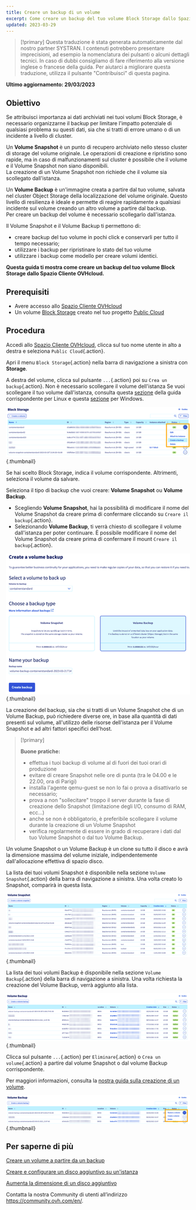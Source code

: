 ```yaml
---
title: Creare un backup di un volume
excerpt: Come creare un backup del tuo volume Block Storage dallo Spazio Cliente OVHcloud
updated: 2023-03-29
---
```


> [!primary]
> Questa traduzione è stata generata automaticamente dal nostro partner SYSTRAN. I contenuti potrebbero presentare imprecisioni, ad esempio la nomenclatura dei pulsanti o alcuni dettagli tecnici. In caso di dubbi consigliamo di fare riferimento alla versione inglese o francese della guida. Per aiutarci a migliorare questa traduzione, utilizza il pulsante "Contribuisci" di questa pagina.
>

**Ultimo aggiornamento: 29/03/2023**

## Obiettivo

Se attribuisci importanza ai dati archiviati nei tuoi volumi Block Storage, è necessario organizzarne il backup per limitare l'impatto potenziale di qualsiasi problema su questi dati, sia che si tratti di errore umano o di un incidente a livello di cluster.

Un **Volume Snapshot** è un punto di recupero archiviato nello stesso cluster di storage del volume originale. Le operazioni di creazione e ripristino sono rapide, ma in caso di malfunzionamenti sul cluster è possibile che il volume e il Volume Snapshot non siano disponibili.<br>
La creazione di un Volume Snapshot non richiede che il volume sia scollegato dall'istanza.

Un **Volume Backup** è un'immagine creata a partire dal tuo volume, salvata nel cluster Object Storage della localizzazione del volume originale.
Questo livello di resilienza è ideale e permette di reagire rapidamente a qualsiasi incidente sul volume creando un altro volume a partire dal backup.<br>
Per creare un backup del volume è necessario scollegarlo dall'istanza.

Il Volume Snapshot e il Volume Backup ti permettono di:

- creare backup del tuo volume in pochi click e conservarli per tutto il tempo necessario;
- utilizzare i backup per ripristinare lo stato del tuo volume
- utilizzare i backup come modello per creare volumi identici.

**Questa guida ti mostra come creare un backup del tuo volume Block Storage dallo Spazio Cliente OVHcloud.**

## Prerequisiti

- Avere accesso allo [Spazio Cliente OVHcloud](https://www.ovh.com/auth/?action=gotomanager&from=https://www.ovh.it/&ovhSubsidiary=it)
- Un volume [Block Storage](/pages/public_cloud/compute/create_and_configure_an_additional_disk_on_an_instance) creato nel tuo progetto [Public Cloud](https://www.ovhcloud.com/it/public-cloud/)

## Procedura

Accedi allo [Spazio Cliente OVHcloud](https://www.ovh.com/auth/?action=gotomanager&from=https://www.ovh.it/&ovhSubsidiary=it), clicca sul tuo nome utente in alto a destra e seleziona `Public Cloud`{.action}.

Apri il menu `Block Storage`{.action} nella barra di navigazione a sinistra con **Storage**.

A destra del volume, clicca sul pulsante `...`{.action} poi su `Crea un backup`{.action}. Non è necessario scollegare il volume dell'istanza Se vuoi scollegare il tuo volume dall'istanza, consulta questa [sezione](/pages/public_cloud/compute/create_and_configure_an_additional_disk_on_an_instance#con-linux) della guida corrispondente per Linux e questa [sezione](/pages/public_cloud/compute/create_and_configure_an_additional_disk_on_an_instance#con-windows) per Windows.

![Volume Backup - creazione](images/volumebackup01.png){.thumbnail}

Se hai scelto Block Storage, indica il volume corrispondente. Altrimenti, seleziona il volume da salvare.

Seleziona il tipo di backup che vuoi creare: **Volume Snapshot** ou **Volume Backup**.

- Scegliendo **Volume Snapshot**, hai la possibilità di modificare il nome del Volume Snapshot da creare prima di confermare cliccando su `Creare il backup`{.action}.
- Selezionando **Volume Backup**, ti verrà chiesto di scollegare il volume dall'istanza per poter continuare. È possibile modificare il nome del Volume Snapshot da creare prima di confermare il mount `Creare il backup`{.action}.

![Volume Backup o Snapshot - creazione](images/volumebackup02.png){.thumbnail}

La creazione del backup, sia che si tratti di un Volume Snapshot che di un Volume Backup, può richiedere diverse ore, in base alla quantità di dati presenti sul volume, all'utilizzo delle risorse dell'istanza per il Volume Snapshot e ad altri fattori specifici dell'host.

> [!primary]
>
> **Buone pratiche:**
>
> - effettua i tuoi backup di volume al di fuori dei tuoi orari di produzione
> - evitare di creare Snapshot nelle ore di punta (tra le 04.00 e le 22.00, ora di Parigi)
> - installa l'agente qemu-guest se non lo fai o prova a disattivarlo se necessario;
> - prova a non "sollecitare" troppo il server durante la fase di creazione dello Snapshot (limitazione degli I/O, consumo di RAM, ecc...)
> - anche se non è obbligatorio, è preferibile scollegare il volume durante la creazione di un Volume Snapshot
> - verifica regolarmente di essere in grado di recuperare i dati dal tuo Volume Snapshot o dal tuo Volume Backup.
>

Un volume Snapshot o un Volume Backup è un clone su tutto il disco e avrà la dimensione massima del volume iniziale, indipendentemente dall'allocazione effettiva di spazio disco.

La lista dei tuoi volumi Snapshot è disponibile nella sezione `Volume Snapshot`{.action} della barra di navigazione a sinistra.
Una volta creato lo Snapshot, comparirà in questa lista.

![Volume Snapshot - liste](images/volumebackup03.png){.thumbnail}

La lista dei tuoi volumi Backup è disponibile nella sezione `Volume Backup`{.action} della barra di navigazione a sinistra.
Una volta richiesta la creazione del Volume Backup, verrà aggiunto alla lista.

![Volume Backup - liste](images/volumebackup04.png){.thumbnail}

Clicca sul pulsante `...`{.action} per `Eliminare`{.action} o `Crea un volume`{.action} a partire dal volume Snapshot o dal volume Backup corrispondente.

Per maggiori informazioni, consulta la [nostra guida sulla creazione di un volume](/pages/public_cloud/compute/create-volume-from-snapshot).

![Crea un volume da un backup](images/volumebackup05.png){.thumbnail}

## Per saperne di più

[Creare un volume a partire da un backup](/pages/public_cloud/compute/create-volume-from-snapshot)

[Creare e configurare un disco aggiuntivo su un'istanza](/pages/public_cloud/compute/create_and_configure_an_additional_disk_on_an_instance)

[Aumenta la dimensione di un disco aggiuntivo](/pages/public_cloud/compute/increase_the_size_of_an_additional_disk)

Contatta la nostra Community di utenti all’indirizzo <https://community.ovh.com/en/>.
